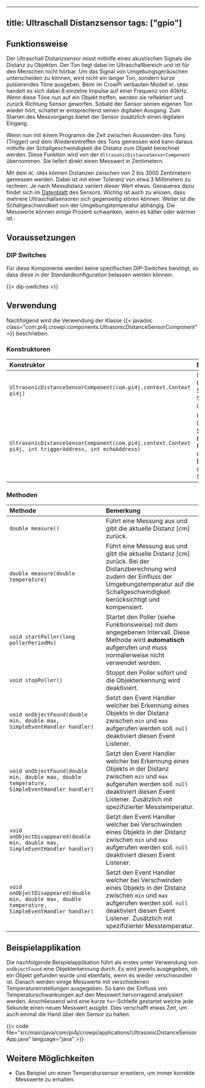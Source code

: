 ---

title: Ultraschall Distanzsensor
tags: ["gpio"]
--------------

## Funktionsweise

Der Ultraschall Distanzsensor misst mithilfe eines akustischen Signals die Distanz zu Objekten. Der Ton liegt dabei im Ultraschallbereich
und ist für den Menschen nicht hörbar. Um das Signal von Umgebungsgeräuschen unterscheiden zu können, wird nicht ein langer Ton, sondern
kurze pulsierendes Töne ausgeben. Beim im CrowPi verbauten Modell `HC-SR04` handelt es sich dabei 8 einzelne Impulse auf einer Frequenz von
40kHz. Wenn diese Töne nun auf ein Objekt treffen, werden sie reflektiert und zurück Richtung Sensor geworfen. Sobald der Sensor seinen
eigenen Ton wieder hört, schaltet er entsprechend seinen digitalen Ausgang. Zum Starten des Messvorgangs bietet der Sensor zusätzlich einen
digitalen Eingang.

Wenn nun mit einem Programm die Zeit zwischen Aussenden des Tons (Trigger) und dem Wiedereintreffen des Tons gemessen wird kann daraus
mithilfe der Schallgeschwindigkeit die Distanz zum Objekt berechnet werden. Diese Funktion wird von der `UltrasonicDistanceSensorComponent`
übernommen. Sie liefert direkt einen Messwert in Zentimetern.

Mit dem `HC-SR04` können Distanzen zwischen von 2 bis 3000 Zentimetern gemessen werden. Dabei ist mit einer Toleranz von etwa 3 Millimetern
zu rechnen. Je nach Messdistanz variiert dieser Wert etwas. Genaueres dazu findet sich im
[Datenblatt](https://cdn.sparkfun.com/datasheets/Sensors/Proximity/HCSR04.pdf) des Sensors. Wichtig ist auch zu wissen, dass mehrere
Ultraschallsensoren sich gegenseitig stören können. Weiter ist die Schallgeschwindkeit von der Umgebungstemperatur abhängig. Die Messwerte
können einige Prozent schwanken, wenn es kälter oder wärmer ist.

## Voraussetzungen

### DIP Switches

Für diese Komponente werden keine spezifischen DIP-Switches benötigt, so dass diese in der Standardkonfiguration belassen werden können:

{{< dip-switches >}}

## Verwendung

Nachfolgend wird die Verwendung der Klasse {{< javadoc class="com.pi4j.crowpi.components.UltrasonicDistanceSensorComponent" >}} beschrieben.

### Konstruktoren

| Konstruktor                                                                                             | Bemerkung                                                                                                                                             |
|:--------------------------------------------------------------------------------------------------------|:------------------------------------------------------------------------------------------------------------------------------------------------------|
| `UltrasonicDistanceSensorComponent(com.pi4j.context.Context pi4j)`                                      | Initialisiert einen Ultraschall Distanz Sensor mit dem Standard-Pin für den CrowPi.                                                                   |
| `UltrasonicDistanceSensorComponent(com.pi4j.context.Context pi4j, int triggerAddress, int echoAddress)` | Initialisiert einen Ultraschall Distanz Sensor mit benutzerdefinierten Pins. Trigger ist dabei der digitale Eingang und Echo der Ausgang des Sensors. |

### Methoden

| Methode                                                                                            | Bemerkung                                                                                                                                                                                                              |
|:---------------------------------------------------------------------------------------------------|:-----------------------------------------------------------------------------------------------------------------------------------------------------------------------------------------------------------------------|
| `double measure()`                                                                                 | Führt eine Messung aus und gibt die aktuelle Distanz [cm] zurück.                                                                                                                                                      |
| `double measure(double temperature)`                                                               | Führt eine Messung aus und gibt die aktuelle Distanz [cm] zurück. Bei der Distanzberechnung wird zudem der Einfluss der Umgebungstemperatur auf die Schallgeschwindigkeit berücksichtigt und kompensiert.              |
| `void startPoller(long pollerPeriodMs)`                                                            | Startet den Poller (siehe Funktionsweise) mit dem angegebenen Intervall. Diese Methode wird **automatisch** aufgerufen und muss normalerweise nicht verwendet werden.                                                  |
| `void stopPoller()`                                                                                | Stoppt den Poller sofort und die Objekterkennung wird deaktiviert.                                                                                                                                                     |
| `void onObjectFound(double min, double max, SimpleEventHandler handler)`                           | Setzt den Event Handler welcher bei Erkennung eines Objekts in der Distanz zwischen `min` und `max` aufgerufen werden soll. `null` deaktiviert diesen Event Listener.                                                  |
| `void onObjectFound(double min, double max, double temperature, SimpleEventHandler handler)`       | Setzt den Event Handler welcher bei Erkennung eines Objekts in der Distanz zwischen `min` und `max` aufgerufen werden soll. `null` deaktiviert diesen Event Listener. Zusätzlich mit spezifizierter Messtemperatur.    |
| `void onObjectDisappeared(double min, double max, SimpleEventHandler handler)`                     | Setzt den Event Handler welcher bei Verschwinden eines Objekts in der Distanz zwischen `min` und `max` aufgerufen werden soll. `null` deaktiviert diesen Event Listener.                                               |
| `void onObjectDisappeared(double min, double max, double temperature, SimpleEventHandler handler)` | Setzt den Event Handler welcher bei Verschwinden eines Objekts in der Distanz zwischen `min` und `max` aufgerufen werden soll. `null` deaktiviert diesen Event Listener. Zusätzlich mit spezifizierter Messtemperatur. |

## Beispielapplikation

Die nachfolgende Beispielapplikation führt als erstes unter Verwendung von `onObjectFound` eine Objekterkennung durch. Es wird jeweils
ausgegeben, ob ein Objekt gefunden wurde und ebenfalls, wenn es wieder verschwunden ist. Danach werden einige Messwerte mit verschiedenen
Temperatureinstellungen ausgegeben. So kann der Einfluss von Temperaturschwankungen auf den Messwert hervorragend analysiert werden.
Anschliessend wird eine kurze `for`-Schleife gestartet welche jede Sekunde einen neuen Messwert ausgibt. Dies verschafft etwas Zeit, um auch
einmal die Hand über den Sensor zu halten.

{{< code file="src/main/java/com/pi4j/crowpi/applications/UltrasonicDistanceSensorApp.java" language="java" >}}

## Weitere Möglichkeiten

- Das Beispiel um einen Temperatursensor erweitern, um immer korrekte Messwerte zu erhalten.

